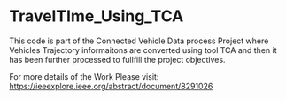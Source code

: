# TravelTIme_Using_TCA

This code is part of the Connected Vehicle Data process Project where Vehicles Trajectory informaitons are converted using tool TCA and then it has been further processed to fullfill the project objectives. 

For more details of the Work Please visit:
https://ieeexplore.ieee.org/abstract/document/8291026
